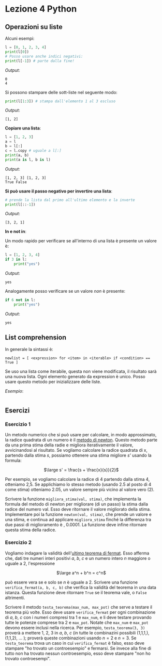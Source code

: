 # Lezione 4 Python

## Operazioni su liste

Alcuni esempi:
```Python
l = [0, 1, 2, 3, 4]
print(l[0])
# Posso usare anche indici negativi:
print(l[-1]) # parte dalla fine!
```
*Output*:
```
0 
4
```
Si possono stampare delle sott-liste nel seguente modo:
```Python
print(l[1:3]) # stampa dall'elemento 1 al 3 escluso
```
*Output*:
```
[1, 2]
```
**Copiare una lista**:
```Python
l = [1, 2, 3]
a = l
b = l[:]
c = l.copy # uguale a l[:]
print(a, b)
print(a is l, b is l)
```
*Output*:
```
[1, 2, 3] [1, 2, 3]
True False
```
**Si può usare il passo negativo per invertire una lista**:
```Python
# prende la lista dal primo all'ultimo elemento e la inverte
print(l[::-1]) 
```
*Output*:
```
[3, 2, 1]
```
**In e not in**:

Un modo rapido per verificare se all'interno di una lista è presente un valore è:
```Python
l = [1, 2, 3, 4]
if 3 in l:
    print("yes")
```
*Output*:
```
yes
```
Analogamente posso verificare se un valore *non* è presente:
```Python
if 6 not in l:
    print("yes")
```
*Output*:
```
yes
```
## List comprehension
In generale la sintassi è:

`newlist = [ <expression> for <item> in <iterable> if <condition> == True ]`

Se uso una lista come iterabile, questa non viene modificata, il risultato sarà una nuova lista.
Ogni elemento generato da expression è unico. Posso usare questo metodo per inizializzare delle liste.

*Esempio*:
```Python

```
## Esercizi

### Esercizio 1
Un metodo numerico che si può usare per calcolare, in modo approssimato, la radice quadrata di un numero è il [metodo di newton](https://en.wikipedia.org/wiki/Newton%27s_method). Questo metodo parte da una prima stima della radie e migliora iterativamente il valore, avvicinandosi al risultato. Se vogliamo calcolare la radice quadrata di x, partendo dalla stima *s*, possiamo ottenere una stima migliore *s'* usando la formula:
<center>

$\large s' = \frac{s + \frac{x}{s}}{2}$
</center>
Per esempio, se vogliamo calcolare la radice di 4 partendo dalla stima 4, otteniamo 2,5. Se applichiamo lo stesso metodo (usando 2.5 al posto di 4 come stima) otteniamo 2.05, un valore sempre più vicino al valore vero (2).

Scrivere la funzione `migliora_stima(val, stima)`, che implementa la formula del metodo di newton per migliorare (di un passo) la stima dalla radice del numero val. Esso deve ritornare il valore migliorato della stima. Implementare poi la funzione `newton(val, stima)`, che prende un valore e una stima, e continua ad applicare `migliora_stima` finché la differenza tra due passi di miglioramento è , 0.0001. La funzione deve infine ritornare questa stima della radice.

### Esercizio 2
Vogliamo indagare la validità dell'[ultimo teorema di fermat](https://en.wikipedia.org/wiki/Fermat%27s_Last_Theorem). Esso afferma che, dati tre numeri interi positivi *a*, *b*, *c* e un numero intero *n* maggiore o uguale a 2, l'espressione
<center>

$\large a^n + b^n = c^n$
</center>

può essere vera se e solo se *n* è uguale a 2. Scrivere una funzione `verifica_fermat(a, b, c, b)` che verifica la validità del teorema in una data istanza. Questa funzione deve ritornare `True` se il teorema vale, o `False` altrimenti.

Scrivere il metodo `testa_teorema(max_num, max_pot)` che serve a testare il teorema più volte. Esso deve usare `verifica_fermat` per ogni combinazione di *a*, *b*, *c* con i numeri compresi tra 1 e `max_num`, e li deve testare provando tutte le potenze comprese tra 2 e `max_pot`. Notate che `max_num` e `max_pot` devono essere inclusi nella ricerca. Per esempio, `testa_teorema(3, 3)` proverà a mettere 1, 2, 3 in *a*, *b*, *c* (in tutte le combinazini possibili (1,1,1,), (1,1,2), ... ); proverà queste combinazioni usando $n = 2$ e $n = 3$. Se `testa_teorema` trova un caso in cui `verifica_fermat` è falso, esso deve stampare "ho trovato un controesempio" e fermarsi. Se invece alla fine di tutto non ha trovato nessun controesempio, esso deve stampare "non ho trovato controesempi".



